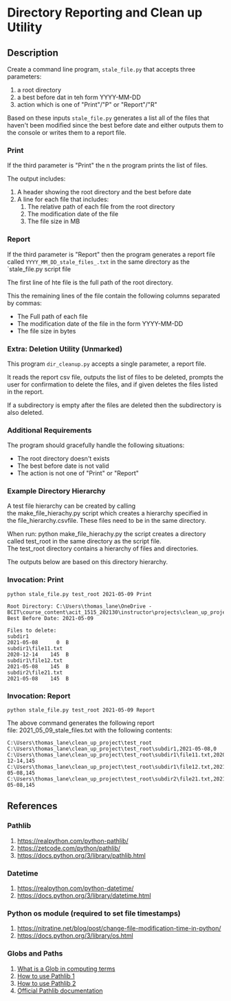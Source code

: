 # Directory Reporting and Clean up Utility

## Description

Create a command line program, `stale_file.py` that accepts three parameters:

1. a root directory
2. a best before dat in teh form YYYY-MM-DD
3. action which is one of "Print"/"P" or "Report"/"R"

Based on these inputs `stale_file.py` generates a list all of the files that haven't been modified since the best before date and either outputs them to the console or writes them to a report file.

### Print

If the third parameter is "Print" the n the program prints the list of files.

The output includes:

1. A header showing the root directory and the best before date
2. A line for each file that includes:
   1. The relative path of each file from the root directory
   2. The modification date of the file
   3. The file size in MB

### Report

If the third parameter is "Report" then the program generates a report file called `YYYY_MM_DD_stale_files_.txt` in the same directory as the `stale_file.py script file

The first line of hte file is the full path of the root directory.

This the remaining lines of the file contain the following columns separated by commas:

* The Full path of each file
* The modification date of the file in the form YYYY-MM-DD
* The file size in bytes

### Extra: Deletion Utility (Unmarked)

This program `dir_cleanup.py` accepts a single parameter, a report file.

It reads the report csv file, outputs the list of files to be deleted, prompts the user for confirmation to delete the files, and if given deletes the files listed in the report.

If a subdirectory is empty after the files are deleted then the subdirectory is also deleted.

### Additional Requirements

The program should gracefully handle the following situations:

* The root directory doesn't exists
* The best before date is not valid
* The action is not one of "Print" or "Report"

### Example Directory Hierarchy

A test file hierarchy can be created by calling the make_file_hierachy.py script which
creates a hierarchy specified in the file_hierarchy.csvfile. These files need to be in the same directory.

When run: python make_file_hierachy.py the script creates a directory called test_root in the same directory as the script file. The test_root directory contains a hierarchy of files and directories.

The outputs below are based on this directory hierarchy.

### Invocation: Print

```plaintext
python stale_file.py test_root 2021-05-09 Print 

Root Directory: C:\Users\thomas_lane\OneDrive - BCIT\course_content\acit_1515_202130\instructor\projects\clean_up_project\test_root
Best Before Date: 2021-05-09

Files to delete:
subdir1                                                                          2021-05-08      0  B
subdir1\file11.txt                                                               2020-12-14    145  B
subdir1\file12.txt                                                               2021-05-08    145  B
subdir2\file21.txt                                                               2021-05-08    145  B
```

### Invocation: Report

`python stale_file.py test_root 2021-05-09 Report`

The above command generates the following report file: 2021_05_09_stale_files.txt with the following contents:

```plaintext
C:\Users\thomas_lane\clean_up_project\test_root
C:\Users\thomas_lane\clean_up_project\test_root\subdir1,2021-05-08,0
C:\Users\thomas_lane\clean_up_project\test_root\subdir1\file11.txt,2020-12-14,145
C:\Users\thomas_lane\clean_up_project\test_root\subdir1\file12.txt,2021-05-08,145
C:\Users\thomas_lane\clean_up_project\test_root\subdir2\file21.txt,2021-05-08,145
```

## References

### Pathlib

1. https://realpython.com/python-pathlib/
2. https://zetcode.com/python/pathlib/
3. https://docs.python.org/3/library/pathlib.html

### Datetime

1. https://realpython.com/python-datetime/
2. https://docs.python.org/3/library/datetime.html

### Python os module (required to set file timestamps)

1. https://nitratine.net/blog/post/change-file-modification-time-in-python/
2. https://docs.python.org/3/library/os.html

### Globs and Paths

1. [What is a Glob in computing terms](https://en.wikipedia.org/wiki/Glob_(programming))
2. [How to use Pathlib 1](https://pymotw.com/3/pathlib/index.html)
3. [How to use Pathlib 2](https://realpython.com/python-pathlib/)
4. [Official Pathlib documentation](https://docs.python.org/3/library/pathlib.)
